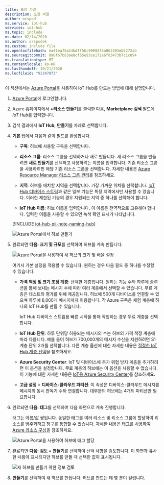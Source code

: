 ```yaml
---
title: 포함 파일
description: 포함 파일
author: orspod
ms.service: iot-hub
services: iot-hub
ms.topic: include
ms.date: 02/14/2020
ms.author: orspodek
ms.custom: include file
ms.openlocfilehash: ea41eaf8a24bdff56c99092f6a862393eb5272ab
ms.sourcegitcommit: 898f67b83ae8cf55e93ce172a6fd3473b7c1c094
ms.translationtype: MT
ms.contentlocale: ko-KR
ms.lasthandoff: 10/21/2020
ms.locfileid: "92347073"
---
```

이 섹션에서는 [Azure Portal](https://portal.azure.com)을 사용하여 IoT Hub를 만드는 방법에 대해 설명합니다.

1. [Azure Portal](https://portal.azure.com)에 로그인합니다.

1. Azure 홈페이지에서 **+리소스 만들기**를 클릭한 다음, **Marketplace 검색** 필드에 *IoT Hub*를 입력합니다.

1. 검색 결과에서 **IoT Hub**, **만들기**를 차례로 선택합니다.

1. **기본** 탭에서 다음과 같이 필드를 완성합니다.

   - **구독**: 허브에 사용할 구독을 선택합니다.

   - **리소스 그룹**: 리소스 그룹을 선택하거나 새로 만듭니다. 새 리소스 그룹을 만들려면 **새로 만들기**를 선택하고 사용하려는 이름을 입력합니다. 기존 리소스 그룹을 사용하려면 해당 기존 리소스 그룹을 선택합니다. 자세한 내용은 [Azure Resource Manager 리소스 그룹 관리](/azure/azure-resource-manager/management/manage-resource-groups-portal)를 참조하세요.

   - **지역**: 허브를 배치할 지역을 선택합니다. 가장 가까운 위치를 선택합니다. [IoT Hub 디바이스 스트림](/azure/iot-hub/iot-hub-device-streams-overview)과 같은 일부 기능은 특정 지역에서만 사용할 수 있습니다. 이러한 제한된 기능의 경우 지원되는 지역 중 하나를 선택해야 합니다.

   - **IoT Hub 이름**: 허브 이름을 입력합니다. 이 이름은 전역적으로 고유해야 합니다. 입력한 이름을 사용할 수 있으면 녹색 확인 표시가 나타납니다.

   [!INCLUDE [iot-hub-pii-note-naming-hub](iot-hub-pii-note-naming-hub.md)]

   ![Azure Portal에서 허브 만들기](./media/iot-hub-include-create-hub/iot-hub-create-screen-basics.png)

1. 완료되면 **다음: 크기 및 규모**를 선택하여 허브를 계속 만듭니다.

   ![Azure Portal을 사용하여 새 허브의 크기 및 배율 설정](./media/iot-hub-include-create-hub/iot-hub-create-screen-size-scale.png)

   여기서 기본 설정을 적용할 수 있습니다. 원하는 경우 다음 필드 중 하나를 수정할 수 있습니다. 

    - **가격 책정 및 크기 조정 계층**: 선택한 계층입니다. 원하는 기능 수와 하루에 솔루션을 통해 보내는 메시지 수에 따라 여러 계층에서 선택할 수 있습니다. 무료 계층은 테스트와 평가를 위해 제공됩니다. 허브에 500개 디바이스를 연결할 수 있으며 하루에 8,000개 메시지까지 허용합니다. 각 Azure 구독은 체험 계층에 하나의 IoT Hub를 만들 수 있습니다. 

      IoT Hub 디바이스 스트림용 빠른 시작을 통해 작업하는 경우 무료 계층을 선택합니다.

    - **IoT Hub 단위**: 하루 단위당 허용되는 메시지의 수는 허브의 가격 책정 계층에 따라 다릅니다. 예를 들어 허브가 700,000개의 메시지 수신을 지원하려면 S1 계층 단위 2개를 선택합니다.
    다른 계층 옵션에 대한 자세한 내용은 [적절한 IoT Hub 계층 선택](/azure/iot-hub/iot-hub-scaling)을 참조하세요.

    - **Azure Security Center**: IoT 및 디바이스에 추가 위협 방지 계층을 추가하려면 이 옵션을 설정합니다. 무료 계층의 허브에는 이 옵션을 사용할 수 없습니다. 이 기능에 대한 자세한 내용은 [IoT용 Azure Security Center](/azure/asc-for-iot/)를 참조하세요.

    - **고급 설정** > **디바이스-클라우드 파티션**: 이 속성은 디바이스-클라우드 메시지를 메시지의 동시 판독기 수와 연결합니다. 대부분의 허브에는 4개의 파티션만 필요합니다.

1.  완료되면 **다음: 태그**를 선택하여 다음 화면으로 계속 진행합니다.

    태그는 이름/값 쌍입니다. 동일한 태그를 여러 리소스 및 리소스 그룹에 할당하여 리소스를 범주화하고 청구를 통합할 수 있습니다. 자세한 내용은 [태그를 사용하여 Azure 리소스 구성](/azure/azure-resource-manager/management/tag-resources)을 참조하세요.

    ![Azure Portal을 사용하여 허브에 태그 할당](./media/iot-hub-include-create-hub/iot-hub-create-tabs.png)

1.  완료되면 **다음: 검토 + 만들기**를 선택하여 선택 사항을 검토합니다. 이 화면과 유사한 내용이 표시되지만 허브를 만들 때 선택한 값이 표시됩니다. 

    ![새 허브를 만들기 위한 정보 검토](./media/iot-hub-include-create-hub/iot-hub-create-review.png)

1.  **만들기**를 선택하여 새 허브를 만듭니다. 허브를 만드는 데 몇 분이 걸립니다.